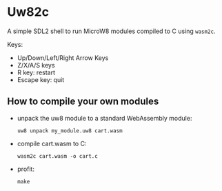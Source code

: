# Uw82c

A simple SDL2 shell to run MicroW8 modules compiled to C using `wasm2c`.

Keys:
* Up/Down/Left/Right Arrow Keys
* Z/X/A/S keys
* R key: restart
* Escape key: quit

## How to compile your own modules

* unpack the uw8 module to a standard WebAssembly module:
  ```
  uw8 unpack my_module.uw8 cart.wasm
  ```
* compile cart.wasm to C:
  ```
  wasm2c cart.wasm -o cart.c
  ```
* profit:
  ```
  make
  ```
